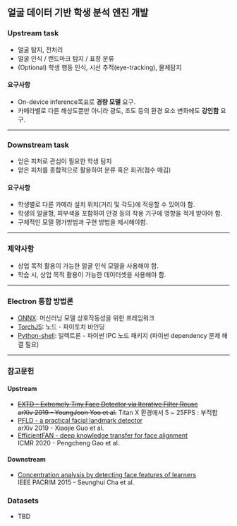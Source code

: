 ## 얼굴 데이터 기반 학생 분석 엔진 개발

### Upstream task
* 얼굴 탐지, 전처리
* 얼굴 인식 / 랜드마크 탐지 / 표정 분류
* (Optional) 학생 행동 인식, 시선 추적(eye-tracking), 물체탐지

#### 요구사항
* On-device inference목표로 __경량 모델__ 요구.
* 카메라별로 다른 해상도뿐만 아니라 광도, 조도 등의 환경 요소 변화에도 __강인함__ 요구.

------

### Downstream task
* 얻은 피처로 관심이 필요한 학생 탐지
* 얻은 피처를 종합적으로 활용하여 분류 혹은 회귀(점수 매김)

#### 요구사항
* 학생별로 다른 카메라 설치 위치(거리 및 각도)에 적응할 수 있어야 함.
* 학생의 얼굴형, 피부색을 포함하여 안경 등의 착용 기구에 영향을 적게 받아야 함.
* 구체적인 모델 평가방법과 구현 방법을 제시해야함.

------

### 제약사항
* 상업 목적 활용이 가능한 얼굴 인식 모델을 사용해야 함.
* 학습 시, 상업 목적 활용이 가능한 데이터셋을 사용해야 함.

------

### Electron 통합 방법론
* [ONNX](https://onnx.ai/): 머신러닝 모델 상호작동성을 위한 프레임워크
* [TorchJS](https://github.com/torch-js/torch-js): 노드 - 파이토치 바인딩
* [Python-shell](https://www.npmjs.com/package/python-shell): 일렉트론 - 파이썬 IPC 노드 패키지 (파이썬 dependency 문제 해결 필요)

------

### 참고문헌
#### Upstream
* ~~[EXTD - Extremely Tiny Face Detector via Iterative Filter Reuse](https://arxiv.org/abs/1906.06579)  
arXiv 2019 - YoungJoon Yoo et al.~~ Titan X 환경에서 5 ~ 25FPS : 부적합
* [PFLD - a practical facial landmark detector](https://paperswithcode.com/paper/pfld-a-practical-facial-landmark-detector)  
arXiv 2019 - Xiaojie Guo et al.
* [EfficientFAN - deep knowledge transfer for face alignment](https://dl.acm.org/doi/10.1145/3372278.3390692)  
ICMR 2020 - Pengcheng Gao et al.

#### Downstream
* [Concentration analysis by detecting face features of learners](https://ieeexplore.ieee.org/document/7334807)  
IEEE PACRIM 2015 - Seunghui Cha et al.

### Datasets
* TBD

